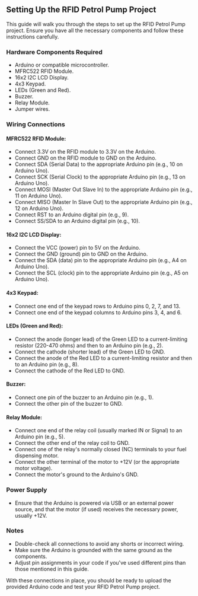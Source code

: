 ## Setting Up the RFID Petrol Pump Project

This guide will walk you through the steps to set up the RFID Petrol Pump project. Ensure you have all the necessary components and follow these instructions carefully.

### Hardware Components Required

- Arduino or compatible microcontroller.
- MFRC522 RFID Module.
- 16x2 I2C LCD Display.
- 4x3 Keypad.
- LEDs (Green and Red).
- Buzzer.
- Relay Module.
- Jumper wires.

### Wiring Connections

#### MFRC522 RFID Module:

- Connect 3.3V on the RFID module to 3.3V on the Arduino.
- Connect GND on the RFID module to GND on the Arduino.
- Connect SDA (Serial Data) to the appropriate Arduino pin (e.g., 10 on Arduino Uno).
- Connect SCK (Serial Clock) to the appropriate Arduino pin (e.g., 13 on Arduino Uno).
- Connect MOSI (Master Out Slave In) to the appropriate Arduino pin (e.g., 11 on Arduino Uno).
- Connect MISO (Master In Slave Out) to the appropriate Arduino pin (e.g., 12 on Arduino Uno).
- Connect RST to an Arduino digital pin (e.g., 9).
- Connect SS/SDA to an Arduino digital pin (e.g., 10).

#### 16x2 I2C LCD Display:

- Connect the VCC (power) pin to 5V on the Arduino.
- Connect the GND (ground) pin to GND on the Arduino.
- Connect the SDA (data) pin to the appropriate Arduino pin (e.g., A4 on Arduino Uno).
- Connect the SCL (clock) pin to the appropriate Arduino pin (e.g., A5 on Arduino Uno).

#### 4x3 Keypad:

- Connect one end of the keypad rows to Arduino pins 0, 2, 7, and 13.
- Connect one end of the keypad columns to Arduino pins 3, 4, and 6.

#### LEDs (Green and Red):

- Connect the anode (longer lead) of the Green LED to a current-limiting resistor (220-470 ohms) and then to an Arduino pin (e.g., 2).
- Connect the cathode (shorter lead) of the Green LED to GND.
- Connect the anode of the Red LED to a current-limiting resistor and then to an Arduino pin (e.g., 8).
- Connect the cathode of the Red LED to GND.

#### Buzzer:

- Connect one pin of the buzzer to an Arduino pin (e.g., 1).
- Connect the other pin of the buzzer to GND.

#### Relay Module:

- Connect one end of the relay coil (usually marked IN or Signal) to an Arduino pin (e.g., 5).
- Connect the other end of the relay coil to GND.
- Connect one of the relay's normally closed (NC) terminals to your fuel dispensing motor.
- Connect the other terminal of the motor to +12V (or the appropriate motor voltage).
- Connect the motor's ground to the Arduino's GND.

### Power Supply

- Ensure that the Arduino is powered via USB or an external power source, and that the motor (if used) receives the necessary power, usually +12V.

### Notes

- Double-check all connections to avoid any shorts or incorrect wiring.
- Make sure the Arduino is grounded with the same ground as the components.
- Adjust pin assignments in your code if you've used different pins than those mentioned in this guide.

With these connections in place, you should be ready to upload the provided Arduino code and test your RFID Petrol Pump project.

